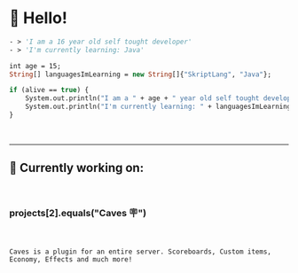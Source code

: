 # 👋 **Hello!**

```vb
- > 'I am a 16 year old self tought developer'
- > 'I'm currently learning: Java'
```

```vb
int age = 15;
String[] languagesImLearning = new String[]{"SkriptLang", "Java"};

if (alive == true) {
    System.out.println("I am a " + age + " year old self tought developer")
    System.out.println("I'm currently learning: " + languagesImLearning[1])
}
```


<br/>

---
## **📂 Currently working on:**
<br/>

### projects[2].equals("**Caves** 🪧")

<br/>

```
Caves is a plugin for an entire server. Scoreboards, Custom items, Economy, Effects and much more!
```
